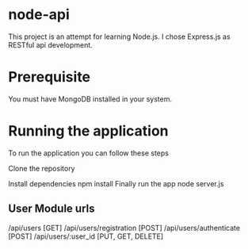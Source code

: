 # node-api

This project is an attempt for learning Node.js. I chose Express.js as RESTful api development.

# Prerequisite

You must have MongoDB installed in your system.

# Running the application

To run the application you can follow these steps

Clone the repository

Install dependencies
npm install
Finally run the app
node server.js

## User Module urls
/api/users                  [GET]
/api/users/registration     [POST]
/api/users/authenticate     [POST]
/api/users/:user_id         [PUT, GET, DELETE]
